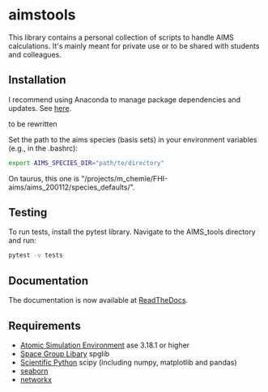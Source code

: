 # aimstools

This library contains a personal collection of scripts to handle AIMS calculations. It's mainly meant for private use or to be shared with students and colleagues.


## Installation

I recommend using Anaconda to manage package dependencies and updates. See [here](https://docs.conda.io/projects/conda/en/latest/user-guide/getting-started.html).


to be rewritten

Set the path to the aims species (basis sets) in your environment variables (e.g., in the .bashrc):

```bash
export AIMS_SPECIES_DIR="path/to/directory"
```

On taurus, this one is "/projects/m_chemie/FHI-aims/aims_200112/species_defaults/".


## Testing

To run tests, install the pytest library. Navigate to the AIMS_tools directory and run:

```bash
pytest -v tests
```


## Documentation
The documentation is now available at [ReadTheDocs](https://readthedocs.org/projects/aims-tools/).


## Requirements

- [Atomic Simulation Environment](https://wiki.fysik.dtu.dk/ase/) ase 3.18.1 or higher
- [Space Group Libary](https://atztogo.github.io/spglib/python-spglib.html) spglib
- [Scientific Python](https://www.scipy.org/) scipy (including numpy, matplotlib and pandas)
- [seaborn](https://seaborn.pydata.org/)
- [networkx](https://networkx.github.io/documentation/stable/install.html)
